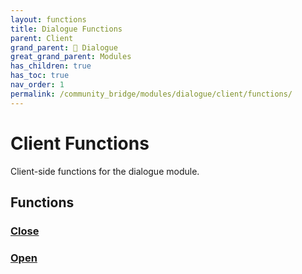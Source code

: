 ```yaml
---
layout: functions
title: Dialogue Functions
parent: Client
grand_parent: 💬 Dialogue
great_grand_parent: Modules
has_children: true
has_toc: true
nav_order: 1
permalink: /community_bridge/modules/dialogue/client/functions/
---
```


# Client Functions
Client-side functions for the dialogue module.

## Functions

### [Close](Close)
### [Open](Open)
